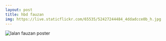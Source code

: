 ```yaml
---
layout: post
title: hbd fauzan
img: https://live.staticflickr.com/65535/52427244484_4ddadcce0b_h.jpg
---
```


<img src="{{ page.img }}" alt="lalan fauzan poster" class="img-fluid">
